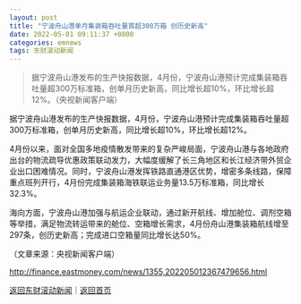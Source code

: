 ```yaml
---
layout: post
title: "宁波舟山港单月集装箱吞吐量首超300万箱 创历史新高"
date: 2022-05-01 09:11:37 +0800
categories: emnews
tags: 东财滚动新闻
---
```

> 据宁波舟山港发布的生产快报数据，4月份，宁波舟山港预计完成集装箱吞吐量超300万标准箱，创单月历史新高，同比增长超10%，环比增长超12%。（央视新闻客户端）

<p>据宁波舟山港发布的生产快报数据，4月份，宁波舟山港预计完成集装箱吞吐量超300万标准箱，创单月历史新高，同比增长超10%，环比增长超12%。</p>
 <p>4月份以来，面对全国多地疫情散发带来的复杂严峻局面，宁波舟山港与各地政府出台的物流疏导优惠政策联动发力，大幅度缓解了长三角地区和长江经济带外贸企业出口困难情况。同时，宁波舟山港发挥铁路直通港区优势，增密多条线路，保障重点班列开行，4月份完成集装箱海铁联运业务量13.5万标准箱，同比增长32.3%。</p>
 <p>海向方面，宁波舟山港加强与航运企业联动，通过新开航线、增加舱位、调剂空箱等举措，满足物流转运带来的舱位、空箱增长需求，4月份舟山港集装箱航线增至297条，创历史新高；完成进口空箱量同比增长达50%。</p><p class="em_media">（文章来源：央视新闻客户端）</p>

<http://finance.eastmoney.com/news/1355,202205012367479656.html>

[返回东财滚动新闻](//finews.withounder.com/emnews/)｜[返回首页](//finews.withounder.com/)